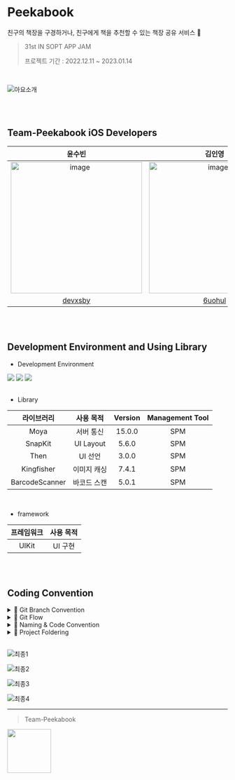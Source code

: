 # Peekabook 
친구의 책장을 구경하거나, 친구에게 책을 추천할 수 있는 책장 공유 서비스 📓

> 31st IN SOPT APP JAM <br>
>
> 프로젝트 기간 : 2022.12.11 ~ 2023.01.14

<br>

![아요소개](https://user-images.githubusercontent.com/80062632/210297833-e66fd992-74af-4290-99eb-053a75080a2d.png)

<br>
<br>

##  Team-Peekabook iOS Developers


| 윤수빈 | 김인영 | 고두영 |
| :---------:|:----------:|:---------:|
|<img width="300" alt="image" src="https://user-images.githubusercontent.com/80062632/210304286-697c18d5-ae36-45b5-a242-0ff62e387486.png"> | <img width="300" alt="image" src="https://user-images.githubusercontent.com/80062632/210303866-01f08884-968a-481d-ac8f-a7763a974263.png"> | <img width="300" alt="image" src="https://user-images.githubusercontent.com/80062632/210306055-c2b5b862-4076-42f0-a355-8ad67b71d6c4.png"> |
| [devxsby](https://github.com/devxsby) | [6uohul](https://github.com/6uohul) | [duyeong-ko](https://github.com/duyeong-ko) |

<br>
<br>

## Development Environment and Using Library
- Development Environment
<p align="left">
<img src ="https://img.shields.io/badge/Swift-5.7-orange?logo=swift">
<img src ="https://img.shields.io/badge/Xcode-14.2-blue?logo=xcode">
<img src ="https://img.shields.io/badge/iOS-13.0-green.svg">

<br>
<br>

- Library

라이브러리 | 사용 목적 | Version | Management Tool
:---------:|:----------:|:---------: |:---------:
 Moya | 서버 통신 | 15.0.0 | SPM
 SnapKit | UI Layout | 5.6.0 | SPM
 Then | UI 선언 | 3.0.0 | SPM
 Kingfisher  | 이미지 캐싱 | 7.4.1 | SPM
 BarcodeScanner | 바코드 스캔 | 5.0.1 | SPM
 
 <br>

- framework

프레임워크 | 사용 목적 
:---------:|:----------:
 UIKit | UI 구현

<br>
<br>

## Coding Convention
<details>
 <summary> 📓 Git Branch Convention </summary>
 <div markdown="1">       

 ---
 
 - **Branch Naming Rule**
    - Issue 작성 후 생성되는 번호와 Issue의 간략한 설명 등을 조합하여 Branch 이름 결정
    - `<Prefix>/<#IssueNumber>-<Description>`
- **Commit Message Rule**
    - `[Prefix] : <Description>`
- **Code Review Rule**
    - 코드 리뷰는 최대한 빨리 한다.
    - 코드 리뷰는 최대한 정성껏 한다.
   
 <br>

 </div>
 </details>

 <details>
 <summary> 📓 Git Flow </summary>
 <div markdown="1">       

 ---
 
 ```
1. 작업 단위별 Issue 생성 : 담당자, 라벨, 프로젝트 연결 

2. Fork 받은 로컬 레포에서 develop 브랜치 최신화 : git pull (origin develop) 

3. Branch 생성 : git switch -c Prefix/#IssueNumber-description 
   > 예시) feat/#10-메인뷰레이아웃구

4. 로컬 환경에서 작업 후 Add -> Commit -> Push -> Pull Request의 과정을 거친다.
   
   Prefix의 의미
   > [Feat] : 새로운 기능 구현
   > [Chore] : 그 이외의 잡일/ 버전 코드 수정, 패키지 구조 변경, 파일 이동, 파일이름 변경
   > [Add] : 코드 변경 없는 단순 파일 추가, 에셋 및 라이브러리 추가
   > [Fix] : 버그, 오류 해결, 코드 수정
   > [Style] : 코드 포맷팅, 코드 변경이 없는 경우, 주석 수정
   > [Docs] : README나 WIKI 등의 문서 개정
   > [Refactor] : 전면 수정이 있을 때 사용합니다
   > [Test] : 테스트 모드, 리펙토링 테스트 코드 추가

5. Pull Request 작성 
   - closed : #IssueNumber로 이슈 연결, 리뷰어 지정

6. Code Review 완료 후 Pull Request 작성자가 develop Branch로 merge하기
   - Develop Branch protection rules : Merge 전 최소 1 Approve 필요

7. 종료된 Issue와 Pull Request의 Label과 Project를 관리
```
   
 <br>

 </div>
 </details>

<details>
 <summary> 📓 Naming & Code Convention </summary>
 <div markdown="1">       

 ---
 
- 함수, 메서드 : **lowerCamelCase** 사용하고, 동사로 시작한다.
- 변수, 상수 : **lowerCamelCase** 사용한다.
- 클래스, 구조체, enum, extension 등 :  **UpperCamelCase** 사용한다.
- 기본 MVC 폴더링 구조에 따라 파일을 구분하여 사용한다.
- 파일, 메서드, 클래스 명 약어 사용 지양한다.
- 상속받지 않는 클래스는 **final 키워드**를 붙인다.
- 단일 정의 내에서만 사용되는 특정 기능 구현은 **private 접근 제한자**를 적극 사용한다.
- 퀵헬프기능을 활용한 마크업 문법을 활용한 주석을 적극 사용한다.
- 이외 기본 명명규칙은 [Swift Style Guide](https://google.github.io/swift/), [API Design Guidelines](https://www.swift.org/documentation/api-design-guidelines/), [Swift Style Guide](https://github.com/StyleShare/swift-style-guide)를 참고하고, 커스텀한 SwiftLint Rule을 적용한다.
   
   
 <br>

 </div>
 </details>

<details>
 <summary> 📓 Project Foldering </summary>
 <div markdown="1">       

 ---
   <aside>   
   <img width="298" alt="스크린샷 2023-01-09 08 07 45" src="https://user-images.githubusercontent.com/80062632/211223645-4536a5b6-790e-4968-9656-8dea280180e3.png">

     
</aside>
   
 <br>

 </div>
 </details>

<br>

![최종1](https://user-images.githubusercontent.com/80062632/212297094-92ec794b-f8db-4c87-8b73-e3ad8836464f.png)

![최종2](https://user-images.githubusercontent.com/80062632/212297106-bb14d5e8-dced-4aaf-ab18-d43a19acc855.png)

![최종3](https://user-images.githubusercontent.com/80062632/212297116-a9e7d806-3f58-4ecc-a3e1-d0ad3092c58a.png)

![최종4](https://user-images.githubusercontent.com/80062632/212297129-c6b8c84d-f6bf-436e-af68-71224fb306dd.png)

---
   
> Team-Peekabook
   
<img src="https://user-images.githubusercontent.com/80062632/210301655-95ec5d68-8255-447e-b9d7-96c4b7d79921.png" width="100px">
   

